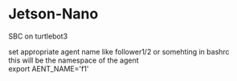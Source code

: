 # Jetson-Nano
SBC on turtlebot3 

set appropriate agent name like follower1/2 or somehting in bashrc    
this will be the namespace of the agent   
export AENT_NAME='f1'   
